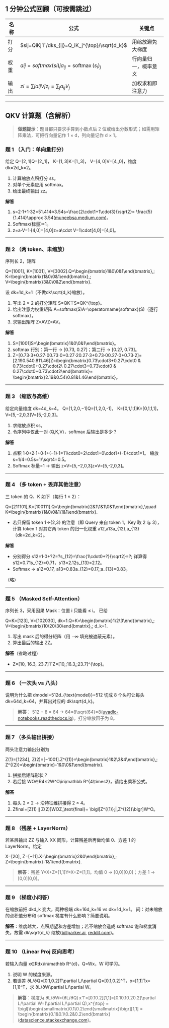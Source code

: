 ## 1 分钟公式回顾（可按需跳过）

| 名称 | 公式                                                   | 关键点               |
| ---- | ------------------------------------------------------ | -------------------- |
| 打分 | $sij=QiKj⊤/dks_{ij}=Q_iK_j^{\top}/\sqrt{d_k}$          | 用缩放避免大梯度     |
| 权重 | $aij=softmax⁡(si)ja_{ij}=\operatorname{softmax}(s_i)_j$ | 行向量归一，概率意义 |
| 输出 | $zi=∑jaijVjz_i=\sum_j a_{ij}V_j$                       | 加权求和即注意力     |

------

## QKV 计算题（含解析）

> **做题提示**：题目都只要求手算到小数点后 2 位或给出分数形式；如需用矩阵乘法，可把行向量记作 1 × d，列向量记作 d × 1。

### 题 1 （入门：单向量打分）

给定
 Q=[2, 1]Q=[2,\,1]，
 K=[1, 3]K=[1,\,3]，
 V=[4, 0]V=[4,\,0]，维度 dk=2d_k=2。

1. 计算缩放点积打分 ss。
2. 对单个元素应用 softmax。
3. 给出最终输出 zz。

**解答**

1. s=2⋅1+1⋅32=51.414≈3.54s=\frac{2\cdot1+1\cdot3}{\sqrt2}= \frac{5}{1.414}\approx 3.54([muneebsa.medium.com](https://muneebsa.medium.com/deep-learning-101-lesson-29-attention-scores-in-nlp-87f68f59e951?utm_source=chatgpt.com))。
2. Softmax(标量)=1。
3. z=a⋅V=1⋅[4,0]=[4,0]z=a\cdot V=1\cdot[4,0]=[4,0]。

------

### 题 2 （两 token、未缩放）

序列长 2，矩阵

Q=[1001],  K=[1001],  V=[3002].Q=\begin{bmatrix}1&0\\0&1\end{bmatrix},\; K=\begin{bmatrix}1&0\\0&1\end{bmatrix},\; V=\begin{bmatrix}3&0\\0&2\end{bmatrix}.

设 dk=1d_k=1（不做dk\sqrt{d_k}缩放）。

1. 写出 2 × 2 的打分矩阵 S=QK⊤S=QK^{\top}。
2. 给出注意力权重矩阵 A=softmax⁡(S)A=\operatorname{softmax}(S)（逐行 softmax）。
3. 求输出矩阵 Z=AVZ=AV。

**解答**

1. S=[1001]S=\begin{bmatrix}1&0\\0&1\end{bmatrix}。
2. softmax 行别：第一行 → [0.73, 0.27]；第二行 → [0.27, 0.73]。
3. Z=[0.73⋅3+0.27⋅00.73⋅0+0.27⋅20.27⋅3+0.73⋅00.27⋅0+0.73⋅2]=[2.190.540.811.46]Z=\begin{bmatrix}0.73\cdot3+0.27\cdot0 & 0.73\cdot0+0.27\cdot2\\ 0.27\cdot3+0.73\cdot0 & 0.27\cdot0+0.73\cdot2\end{bmatrix}= \begin{bmatrix}2.19&0.54\\0.81&1.46\end{bmatrix}。

------

### 题 3 （缩放与高维）

给定向量维度 dk=4d_k=4。
 Q=[1,2,0,−1]Q=[1,2,0,-1]，
 K=[0,1,1,1]K=[0,1,1,1]，
 V=[5,−2,0,3]V=[5,-2,0,3]。

1. 求缩放点积 ss。
2. 令序列中仅此一对 (Q,K,V)，softmax 后输出是多少？

**解答**

1. 点积 1⋅0+2⋅1+0⋅1+(−1)⋅1=11\cdot0+2\cdot1+0\cdot1+(-1)\cdot1=1。
	 缩放 s=1/4=0.5s=1/\sqrt4=0.5。
2. Softmax 标量=1 → 输出 z=V=[5,−2,0,3]z=V=[5,-2,0,3]。

------

### 题 4 （多 token + 丢弃其他注意）

三 token 的 Q、K 如下（每行 1 × 2）：

Q=[211101],K=[100111].Q=\begin{bmatrix}2&1\\1&1\\0&1\end{bmatrix},\quad K=\begin{bmatrix}1&0\\0&1\\1&1\end{bmatrix}.

- 若只保留 token 1→{2,3} 的注意（即 Query 来自 token 1，Key 取 2 与 3），
	 计算 token 1 对其它两 token 的归一化权重 a12,a13a_{12},a_{13}（dk=2d_k=2）。

**解答**

- 分别得分
	 s12=1⋅0+?2=?s_{12}=\frac{1\cdot0+?}{\sqrt2}=?;
	 详算得 s12=0.71s_{12}=0.71，s13=2.12s_{13}=2.12。
- Softmax →
	 a12=0.17,  a13=0.83a_{12}=0.17,\;a_{13}=0.83。

（略）

------

### 题 5 （Masked Self-Attention）

序列长 3，采用因果 Mask：位置 i 只能看 ≤ i。
 已给

Q=K=[123],  V=[102030],  dk=1.Q=K=\begin{bmatrix}1\\2\\3\end{bmatrix},\; V=\begin{bmatrix}10\\20\\30\end{bmatrix},\; d_k=1.

1. 写出 mask 后的得分矩阵（用 −∞ 填充被遮蔽元素）。
2. 算出最后的输出 ZZ。

**解答**（省略过程）

- Z=[10,  16.3,  23.7]⊤Z=[10,\;16.3,\;23.7]^{\top}。

------

### 题 6 （一次头 vs 八头）

说明为什么把 dmodel=512d_{\text{model}}=512 切成 8 个头可让每头 dk=64d_k=64，并算出对应的 dk\sqrt{d_k}。

> **解答**：
>  512 ÷ 8 = 64 → 64=8\sqrt{64}=8([uvadlc-notebooks.readthedocs.io](https://uvadlc-notebooks.readthedocs.io/en/latest/tutorial_notebooks/tutorial6/Transformers_and_MHAttention.html?utm_source=chatgpt.com))。打分缩放因子为 8。

------

### 题 7 （多头输出拼接）

两头注意力输出分别为

Z(1)=[1234],  Z(2)=[−1001].Z^{(1)}=\begin{bmatrix}1&2\\3&4\end{bmatrix},\; Z^{(2)}=\begin{bmatrix}-1&0\\0&1\end{bmatrix}.

1. 拼接后矩阵形状？
2. 若后接 WO∈R4×2W^O\in\mathbb R^{4\times2}，请给出乘积公式。

**解答**

1. 每头 2 × 2 → 沿特征维拼接得 2 × 4。
2. Zfinal=[Z(1)  ∥ Z(2)]WOZ_\text{final}= \bigl[Z^{(1)}\;\|\,Z^{(2)}\bigr]W^O。

------

### 题 8 （残差 + LayerNorm）

若某层输出 ZZ 与输入 XX 同形，计算残差后再做均值 0、方差 1 的 LayerNorm。给定

X=[20],  Z=[−11].X=\begin{bmatrix}2&0\end{bmatrix},\; Z=\begin{bmatrix}-1&1\end{bmatrix}.

> **解答**：残差 Y=X+Z=[1,1]Y=X+Z=[1,1]。均值 0 → [0,0][0,0]；方差 1 → [0,0][0,0]。

------

### 题 9 （梯度小问答）

在缩放前把 dkd_k 变大，两种极端 dk=16d_k=16 vs dk=1d_k=1。
 问：对未缩放的点积值分布和 softmax 梯度有什么影响？简要说明。

**解答**：维度越大，点积期望和方差增加；若不缩放会造成 softmax 饱和梯度消失，故需 dk\sqrt{d_k} 缩放([billparker.ai](https://www.billparker.ai/2024/10/transformer-attention-simple-guide-to-q.html?utm_source=chatgpt.com), [reddit.com](https://www.reddit.com/r/MachineLearning/comments/1bbgsbi/training_attention_qkv_matrices_d/?utm_source=chatgpt.com))。

------

### 题 10 （Linear Proj 反向思考）

若输入向量 x∈Rdx\in\mathbb R^{d}，Q=Wx，W 可学习。

1. 说明 W 的梯度来源。
2. 若误差 ∂L/∂Q=[0.1,0.2]T\partial L/\partial Q=[0.1,0.2]^T，x=[1,1]Tx=[1,1]^T，求 ∂L/∂W\partial L/\partial W。

> **解答**：梯度为 ∂L/∂W=(∂L/∂Q) x⊤=[0.10.2][1,1]=[0.10.10.20.2]\partial L/\partial W=(\partial L/\partial Q)\,x^{\top} = \bigl[\begin{smallmatrix}0.1\\0.2\end{smallmatrix}\bigr][1,1] = \begin{bmatrix}0.1&0.1\\0.2&0.2\end{bmatrix}([datascience.stackexchange.com](https://datascience.stackexchange.com/questions/68220/how-are-q-k-and-v-vectors-trained-in-a-transformer-self-attention?utm_source=chatgpt.com))。

